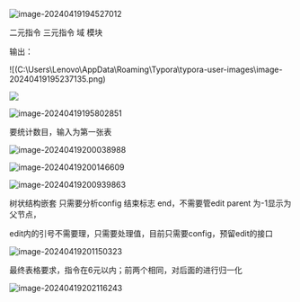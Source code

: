 ![image-20240419194527012](C:\Users\Lenovo\AppData\Roaming\Typora\typora-user-images\image-20240419194527012.png)

二元指令 三元指令 域 模块 



输出：

![(C:\Users\Lenovo\AppData\Roaming\Typora\typora-user-images\image-20240419195237135.png)

![](C:\Users\Lenovo\AppData\Roaming\Typora\typora-user-images\image-20240419195444627.png)

![image-20240419195802851](C:\Users\Lenovo\AppData\Roaming\Typora\typora-user-images\image-20240419195802851.png)

要统计数目，输入为第一张表



![image-20240419200038988](C:\Users\Lenovo\AppData\Roaming\Typora\typora-user-images\image-20240419200038988.png)

![image-20240419200146609](C:\Users\Lenovo\AppData\Roaming\Typora\typora-user-images\image-20240419200146609.png)

![image-20240419200939863](C:\Users\Lenovo\AppData\Roaming\Typora\typora-user-images\image-20240419200939863.png)

树状结构嵌套 只需要分析config 结束标志 end，不需要管edit parent 为-1显示为父节点，

edit内的引号不需要理，只需要处理值，目前只需要config，预留edit的接口

![image-20240419201150323](C:\Users\Lenovo\AppData\Roaming\Typora\typora-user-images\image-20240419201150323.png)

最终表格要求，指令在6元以内；前两个相同，对后面的进行归一化

![image-20240419202116243](C:\Users\Lenovo\AppData\Roaming\Typora\typora-user-images\image-20240419202116243.png)